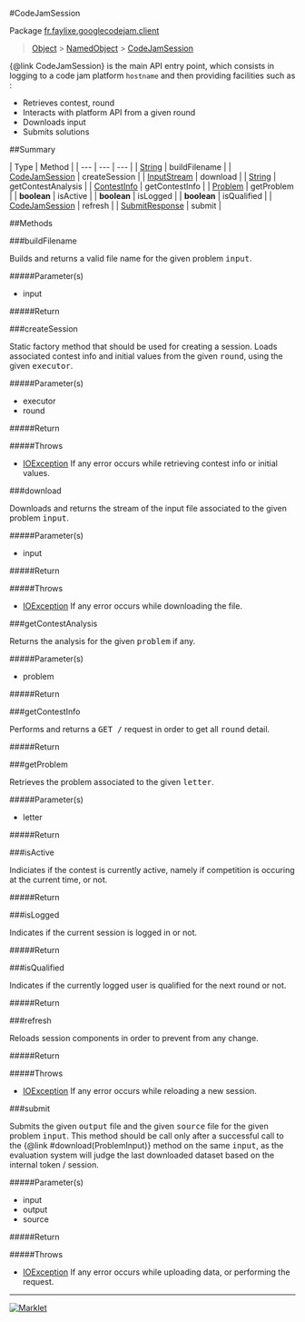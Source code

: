 #CodeJamSession

Package [fr.faylixe.googlecodejam.client](README.md)<br>
> [Object](../../../java/lang/Object.md) > [NamedObject](/common/NamedObject.md) > [CodeJamSession](CodeJamSession.md)

{@link CodeJamSession} is the main API entry point, which consists
 in logging to a code jam platform ``hostname`` and then providing
 facilities such as :
 <br>
 * Retrieves contest, round
 * Interacts with platform API from a given round
 * Downloads input
 * Submits solutions

##Summary


| Type | Method |
| --- | --- | --- |
| [String](../../../java/lang/String.md) | buildFilename |
| [CodeJamSession](CodeJamSession.md) | createSession |
| [InputStream](../../../java/io/InputStream.md) | download |
| [String](../../../java/lang/String.md) | getContestAnalysis |
| [ContestInfo](/webservice/ContestInfo.md) | getContestInfo |
| [Problem](/webservice/Problem.md) | getProblem |
| **boolean** | isActive |
| **boolean** | isLogged |
| **boolean** | isQualified |
| [CodeJamSession](CodeJamSession.md) | refresh |
| [SubmitResponse](/webservice/SubmitResponse.md) | submit |

##Methods

###buildFilename


<p>Builds and returns a valid file name
 for the given problem <tt>input</tt>.</p>
#####Parameter(s)


* input

#####Return



###createSession


<p>Static factory method that should be used for creating a session.
 Loads associated contest info and initial values from the given
 <tt>round</tt>, using the given <tt>executor</tt>.</p>
#####Parameter(s)


* executor
* round

#####Return


#####Throws

* [IOException](../../../java/io/IOException.md) If any error occurs while retrieving contest info or initial values.

###download


<p>Downloads and returns the stream of the
 input file associated to the given problem
 <tt>input</tt>.</p>
#####Parameter(s)


* input

#####Return


#####Throws

* [IOException](../../../java/io/IOException.md) If any error occurs while downloading the file.

###getContestAnalysis


<p>Returns the analysis for the given
 <tt>problem</tt> if any.</p>
#####Parameter(s)


* problem

#####Return



###getContestInfo


<p>Performs and returns a <tt>GET /</tt> request
 in order to get all <tt>round</tt> detail.</p>
#####Return



###getProblem


<p>Retrieves the problem associated
 to the given <tt>letter</tt>.</p>
#####Parameter(s)


* letter

#####Return



###isActive


<p>Indiciates if the contest is currently active,
 namely if competition is occuring at the current
 time, or not.</p>
#####Return



###isLogged


<p>Indicates if the current session is logged in or not.</p>
#####Return



###isQualified


<p>Indicates if the currently logged user is qualified
 for the next round or not.</p>
#####Return



###refresh


<p>Reloads session components in order to prevent from any change.</p>
#####Return


#####Throws

* [IOException](../../../java/io/IOException.md) If any error occurs while reloading a new session.

###submit


<p>Submits the given <tt>output</tt> file and the
 given <tt>source</tt> file for the given problem
 <tt>input</tt>. This method should be call only
 after a successful call to the {@link #download(ProblemInput)}
 method on the same <tt>input</tt>, as the evaluation
 system will judge the last downloaded dataset
 based on the internal token / session.</p>
#####Parameter(s)


* input
* output
* source

#####Return


#####Throws

* [IOException](../../../java/io/IOException.md) If any error occurs while uploading data, or performing the request.

---
[![Marklet](https://img.shields.io/badge/Generated%20by-Marklet-green.svg)](https://github.com/Faylixe/marklet)